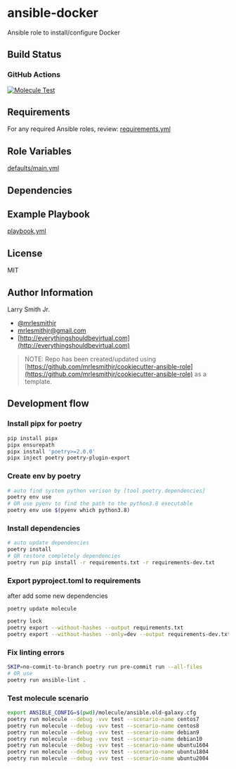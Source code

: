 # ansible-docker

Ansible role to install/configure Docker

## Build Status

### GitHub Actions

[![Molecule Test](../../actions/workflows/test-molecule.yml/badge.svg)](../../actions/workflows/test-molecule.yml)

## Requirements

For any required Ansible roles, review:
[requirements.yml](requirements.yml)

## Role Variables

[defaults/main.yml](defaults/main.yml)

## Dependencies

## Example Playbook

[playbook.yml](playbook.yml)

## License

MIT

## Author Information

Larry Smith Jr.

- [@mrlesmithjr](https://twitter.com/mrlesmithjr)
- [mrlesmithjr@gmail.com](mailto:mrlesmithjr@gmail.com)
- [http://everythingshouldbevirtual.com](http://everythingshouldbevirtual.com)

> NOTE: Repo has been created/updated using [https://github.com/mrlesmithjr/cookiecutter-ansible-role](https://github.com/mrlesmithjr/cookiecutter-ansible-role) as a template.


## Development flow

### Install pipx for poetry

```bash
pip install pipx
pipx ensurepath
pipx install 'poetry>=2.0.0'
pipx inject poetry poetry-plugin-export
```

### Create env by poetry

```bash
# auto find system python verison by [tool.poetry.dependencies]
poetry env use
# OR use pyenv to find the path to the python3.8 executable
poetry env use $(pyenv which python3.8)
```

### Install dependencies

```bash
# auto update dependencies
poetry install
# OR restore completely dependencies
poetry run pip install -r requirements.txt -r requirements-dev.txt
```

### Export pyproject.toml to requirements

after add some new dependencies

```
poetry update molecule
```


```bash
poetry lock
poetry export --without-hashes --output requirements.txt
poetry export --without-hashes --only=dev --output requirements-dev.txt
```

### Fix linting errors

```bash
SKIP=no-commit-to-branch poetry run pre-commit run --all-files
# OR use
poetry run ansible-lint .
```

### Test molecule scenario

```bash
export ANSIBLE_CONFIG=$(pwd)/molecule/ansible.old-galaxy.cfg
poetry run molecule --debug -vvv test --scenario-name centos7
poetry run molecule --debug -vvv test --scenario-name centos8
poetry run molecule --debug -vvv test --scenario-name debian9
poetry run molecule --debug -vvv test --scenario-name debian10
poetry run molecule --debug -vvv test --scenario-name ubuntu1604
poetry run molecule --debug -vvv test --scenario-name ubuntu1804
poetry run molecule --debug -vvv test --scenario-name ubuntu2004
```
